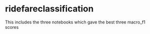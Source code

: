 # ridefareclassification
This includes the three notebooks which gave the best three macro_f1 scores
